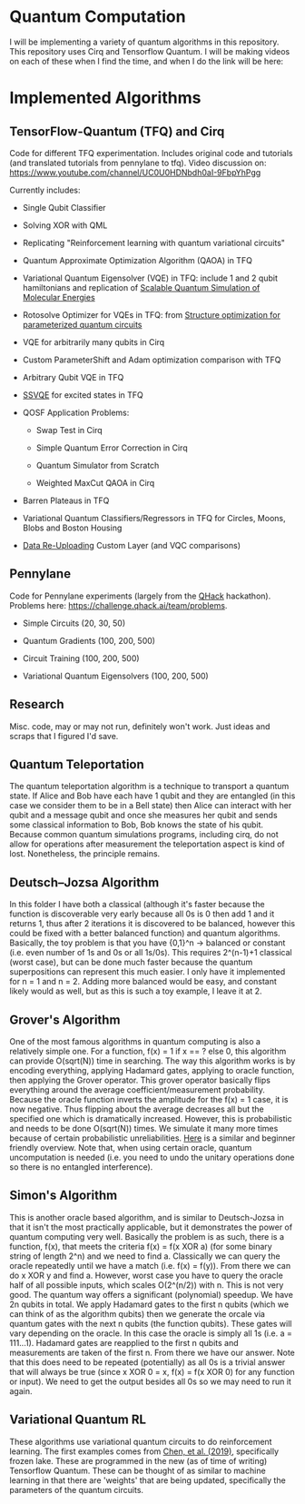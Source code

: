 # Quantum Computation

I will be implementing a variety of quantum algorithms in this repository. This repository uses Cirq and Tensorflow Quantum. I will be making videos on each of these when I find the time, and when I do the link will be here:

# Implemented Algorithms

## TensorFlow-Quantum (TFQ) and Cirq

Code for different TFQ experimentation. Includes original code and tutorials (and translated tutorials from pennylane to tfq). Video discussion on: https://www.youtube.com/channel/UC0U0HDNbdh0aI-9FbpYhPgg

Currently includes:

- Single Qubit Classifier

- Solving XOR with QML

- Replicating "Reinforcement learning with quantum variational circuits"

- Quantum Approximate Optimization Algorithm (QAOA) in TFQ

- Variational Quantum Eigensolver (VQE) in TFQ: include 1 and 2 qubit hamiltonians and replication of [Scalable Quantum Simulation of Molecular Energies](https://arxiv.org/pdf/1512.06860.pdf)

- Rotosolve Optimizer for VQEs in TFQ: from [Structure optimization for parameterized quantum circuits](https://quantum-journal.org/papers/q-2021-01-28-391/pdf/)

- VQE for arbitrarily many qubits in Cirq

- Custom ParameterShift and Adam optimization comparison with TFQ

- Arbitrary Qubit VQE in TFQ

- [SSVQE](https://arxiv.org/abs/1810.09434) for excited states in TFQ

- QOSF Application Problems:

  - Swap Test in Cirq

  - Simple Quantum Error Correction in Cirq

  - Quantum Simulator from Scratch

  - Weighted MaxCut QAOA in Cirq

- Barren Plateaus in TFQ

- Variational Quantum Classifiers/Regressors in TFQ for Circles, Moons, Blobs and Boston Housing

- [Data Re-Uploading](https://quantum-journal.org/papers/q-2020-02-06-226/pdf/) Custom Layer (and VQC comparisons)

## Pennylane

Code for Pennylane experiments (largely from the [QHack](https://qhack.ai/) hackathon). Problems here: https://challenge.qhack.ai/team/problems. 

- Simple Circuits (20, 30, 50)

- Quantum Gradients (100, 200, 500)

- Circuit Training (100, 200, 500)

- Variational Quantum Eigensolvers (100, 200, 500)

## Research

Misc. code, may or may not run, definitely won't work. Just ideas and scraps that I figured I'd save.

## Quantum Teleportation

The quantum teleportation algorithm is a technique to transport a quantum state. If Alice and Bob have each have 1 qubit and they are entangled (in this case we consider them to be in a Bell state) then Alice can interact with her qubit and a message qubit and once she measures her qubit and sends some classical information to Bob, Bob knows the state of his qubit. Because common quantum simulations programs, including cirq, do not allow for operations after measurement the teleportation aspect is kind of lost. Nonetheless, the principle remains. 

## Deutsch–Jozsa Algorithm

In this folder I have both a classical (although it's faster because the function is discoverable very early because all 0s is 0 then add 1 and it returns 1, thus after 2 iterations it is discovered to be balanced, however this could be fixed with a better balanced function) and quantum algorithms. Basically, the toy problem is that you have {0,1}^n -> balanced or constant (i.e. even number of 1s and 0s or all 1s/0s). This requires 2^(n-1)+1 classical (worst case), but can be done much faster because the quantum superpositions can represent this much easier. I only have it implemented for n = 1 and n = 2. Adding more balanced would be easy, and constant likely would as well, but as this is such a toy example, I leave it at 2. 

## Grover's Algorithm

One of the most famous algorithms in quantum computing is also a relatively simple one. For a function, f(x) = 1 if x == ? else 0, this algorithm can provide O(sqrt(N)) time in searching. The way this algorithm works is by encoding everything, applying Hadamard gates, applying to oracle function, then applying the Grover operator. This grover operator basically flips everything around the average coefficient/measurement probability. Because the oracle function inverts the amplitude for the f(x) = 1 case, it is now negative. Thus flipping about the average decreases all but the specified one which is dramatically increased. However, this is probabilistic and needs to be done O(sqrt(N)) times. We simulate it many more times because of certain probabilistic unreliabilities. [Here](https://www.diva-portal.org/smash/get/diva2:1214481/FULLTEXT01.pdf) is a similar and beginner friendly overview. Note that, when using certain oracle, quantum uncomputation is needed (i.e. you need to undo the unitary operations done so there is no entangled interference). 

## Simon's Algorithm

This is another oracle based algorithm, and is similar to Deutsch-Jozsa in that it isn't the most practically applicable, but it demonstrates the power of quantum computing very well. Basically the problem is as such, there is a function, f(x), that meets the criteria f(x) = f(x XOR a) (for some binary string of length 2^n) and we need to find a. Classically we can query the oracle repeatedly until we have a match (i.e. f(x) = f(y)). From there we can do x XOR y and find a. However, worst case you have to query the oracle half of all possible inputs, which scales O(2^(n/2)) with n. This is not very good. The quantum way offers a significant (polynomial) speedup. We have 2n qubits in total. We apply Hadamard gates to the first n qubits (which we can think of as the algorithm qubits) then we generate the orcale via quantum gates with the next n qubits (the function qubits). These gates will vary depending on the oracle. In this case the oracle is simply all 1s (i.e. a = 111...1). Hadamard gates are reapplied to the first n qubits and measurements are taken of the first n. From there we have our answer. Note that this does need to be repeated (potentially) as all 0s is a trivial answer that will always be true (since x XOR 0 = x, f(x) = f(x XOR 0) for any function or input). We need to get the output besides all 0s so we may need to run it again. 


## Variational Quantum RL

These algorithms use variational quantum circuits to do reinforcement learning. The first examples comes from [Chen, et al. (2019)](https://arxiv.org/pdf/1907.00397.pdf), specifically frozen lake. These are programmed in the new (as of time of writing) Tensorflow Quantum. These can be thought of as similar to machine learning in that there are 'weights' that are being updated, specifically the parameters of the quantum circuits.
